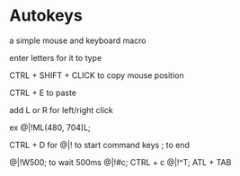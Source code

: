 # Autokeys

a simple mouse and keyboard macro


enter letters for it to type

CTRL + SHIFT + CLICK to copy mouse position

CTRL + E to paste

add L or R for left/right click

ex @|!ML(480, 704)L;

CTRL + D for @|! to start command keys
; to end

@|!W500;  to wait 500ms
@|!#c;    CTRL + c
@|!^T;    ATL + TAB
